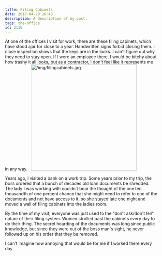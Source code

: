 ```yaml
---
title: Filing Cabinets
date: 2017-04-20 16:40
description: A description of my post.
tags: the-office
id: 2110
---
```

At one of the offices I visit for work, there are these filing cabinets, which have stood ajar for close to a year.  Handwritten signs forbid closing them.  I close inspection shows that the keys are in the locks.  I can't figure out why they need to stay open.  If I were an employee there, I would be bitchy about how trashy it all looks, but as a contractor, I don't feel like it represents me in any way.
<span class="spanEndPreview">&nbsp;</span>
<a class="lightview alignright" href="/img/filingcabinets.jpg" data-lightview-caption="" data-lightview-group="group1"><img src="/img/filingcabinets.jpg" alt="/img/filingcabinets.jpg" width="350px"><br><span class="caption alignleft"></span></a>

Years ago, I visited a bank on a work trip.  Some years prior to my trip, the boss ordered that a bunch of decades old loan documents be shredded.  The lady I was working with couldn't bear the thought of the one ten thousandth of one percent chance that she might need to refer to one of the documents and not have access to it, so she stayed late one night and moved a wall of filing cabinets into the ladies room.

By the time of my visit, everyone was just used to the "don't ask/don't tell" nature of their filing system.  Women strolled past the cabinets every day to do their thing.  The secret hoarding of the documents was long since public knowledge, but since they were out of the boss man's sight, he never followed up on his order that they be removed.

I can't imagine how annoying that would be for me if I worked there every day.  
